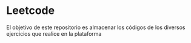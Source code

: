 # Leetcode
El objetivo de este repositorio es almacenar los códigos de los diversos ejercicios que realice en la plataforma
